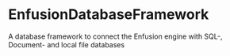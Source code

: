 # EnfusionDatabaseFramework
A database framework to connect the Enfusion engine with SQL-, Document- and local file databases
